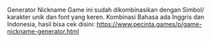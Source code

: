 Generator Nickname Game ini sudah dikombinasikan dengan Simbol/ karakter unik dan font yang keren. Kombinasi Bahasa ada Inggris dan Indonesia, hasil bisa cek disini: https://www.pecinta.games/p/game-nickname-generator.html
